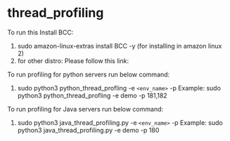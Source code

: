 # thread_profiling


To run this Install BCC:
1. sudo amazon-linux-extras install BCC -y (for installing in amazon linux 2)
2. for other distro: Please follow this link:


To run profiling for python servers run below command:
1. sudo python3 python_thread_profling  -e `<env_name>` -p <comma separated pids>
Example: sudo python3 python_thread_profling  -e demo -p 181,182

To run profiling for Java servers run below command:
1. sudo python3 java_thread_profiling.py -e `<env_name>` -p <comma separated pids>
Example:  sudo python3 java_thread_profiling.py -e demo -p 180
